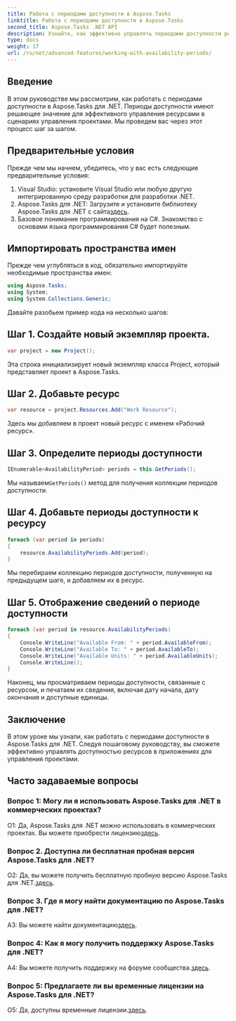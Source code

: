 ```yaml
---
title: Работа с периодами доступности в Aspose.Tasks
linktitle: Работа с периодами доступности в Aspose.Tasks
second_title: Aspose.Tasks .NET API
description: Узнайте, как эффективно управлять периодами доступности ресурсов с помощью Aspose.Tasks для .NET. В этом руководстве представлено пошаговое руководство по работе с периодами доступности в проектах .NET.
type: docs
weight: 17
url: /ru/net/advanced-features/working-with-availability-periods/
---
```

## Введение

В этом руководстве мы рассмотрим, как работать с периодами доступности в Aspose.Tasks для .NET. Периоды доступности имеют решающее значение для эффективного управления ресурсами в сценариях управления проектами. Мы проведем вас через этот процесс шаг за шагом.

## Предварительные условия

Прежде чем мы начнем, убедитесь, что у вас есть следующие предварительные условия:

1. Visual Studio: установите Visual Studio или любую другую интегрированную среду разработки для разработки .NET.
2.  Aspose.Tasks для .NET: Загрузите и установите библиотеку Aspose.Tasks для .NET с сайта[здесь](https://releases.aspose.com/tasks/net/).
3. Базовое понимание программирования на C#. Знакомство с основами языка программирования C# будет полезным.

## Импортировать пространства имен

Прежде чем углубляться в код, обязательно импортируйте необходимые пространства имен:

```csharp
using Aspose.Tasks;
using System;
using System.Collections.Generic;


```

Давайте разобьем пример кода на несколько шагов:

## Шаг 1. Создайте новый экземпляр проекта.

```csharp
var project = new Project();
```

Эта строка инициализирует новый экземпляр класса Project, который представляет проект в Aspose.Tasks.

## Шаг 2. Добавьте ресурс

```csharp
var resource = project.Resources.Add("Work Resource");
```

Здесь мы добавляем в проект новый ресурс с именем «Рабочий ресурс».

## Шаг 3. Определите периоды доступности

```csharp
IEnumerable<AvailabilityPeriod> periods = this.GetPeriods();
```

 Мы называем`GetPeriods()` метод для получения коллекции периодов доступности.

## Шаг 4. Добавьте периоды доступности к ресурсу

```csharp
foreach (var period in periods)
{
    resource.AvailabilityPeriods.Add(period);
}
```

Мы перебираем коллекцию периодов доступности, полученную на предыдущем шаге, и добавляем их в ресурс.

## Шаг 5. Отображение сведений о периоде доступности

```csharp
foreach (var period in resource.AvailabilityPeriods)
{
    Console.WriteLine("Available From: " + period.AvailableFrom);
    Console.WriteLine("Available To: " + period.AvailableTo);
    Console.WriteLine("Available Units: " + period.AvailableUnits);
    Console.WriteLine();
}
```

Наконец, мы просматриваем периоды доступности, связанные с ресурсом, и печатаем их сведения, включая дату начала, дату окончания и доступные единицы.

## Заключение

В этом уроке мы узнали, как работать с периодами доступности в Aspose.Tasks для .NET. Следуя пошаговому руководству, вы сможете эффективно управлять доступностью ресурсов в приложениях для управления проектами.

## Часто задаваемые вопросы

### Вопрос 1: Могу ли я использовать Aspose.Tasks для .NET в коммерческих проектах?

 О1: Да, Aspose.Tasks для .NET можно использовать в коммерческих проектах. Вы можете приобрести лицензию[здесь](https://purchase.aspose.com/buy).

### Вопрос 2. Доступна ли бесплатная пробная версия Aspose.Tasks для .NET?

 О2: Да, вы можете получить бесплатную пробную версию Aspose.Tasks для .NET.[здесь](https://releases.aspose.com/).

### Вопрос 3. Где я могу найти документацию по Aspose.Tasks для .NET?

 A3: Вы можете найти документацию[здесь](https://reference.aspose.com/tasks/net/).

### Вопрос 4: Как я могу получить поддержку Aspose.Tasks для .NET?

 A4: Вы можете получить поддержку на форуме сообщества.[здесь](https://forum.aspose.com/c/tasks/15).

### Вопрос 5: Предлагаете ли вы временные лицензии на Aspose.Tasks для .NET?

 О5: Да, доступны временные лицензии.[здесь](https://purchase.aspose.com/temporary-license/).